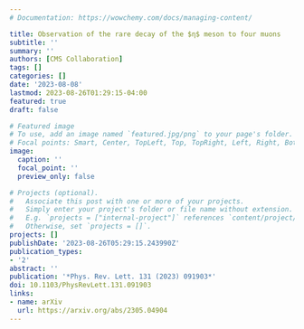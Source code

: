 ```yaml
---
# Documentation: https://wowchemy.com/docs/managing-content/

title: Observation of the rare decay of the $η$ meson to four muons
subtitle: ''
summary: ''
authors: [CMS Collaboration]
tags: []
categories: []
date: '2023-08-08'
lastmod: 2023-08-26T01:29:15-04:00
featured: true
draft: false

# Featured image
# To use, add an image named `featured.jpg/png` to your page's folder.
# Focal points: Smart, Center, TopLeft, Top, TopRight, Left, Right, BottomLeft, Bottom, BottomRight.
image:
  caption: ''
  focal_point: ''
  preview_only: false

# Projects (optional).
#   Associate this post with one or more of your projects.
#   Simply enter your project's folder or file name without extension.
#   E.g. `projects = ["internal-project"]` references `content/project/deep-learning/index.md`.
#   Otherwise, set `projects = []`.
projects: []
publishDate: '2023-08-26T05:29:15.243990Z'
publication_types:
- '2'
abstract: ''
publication: '*Phys. Rev. Lett. 131 (2023) 091903*'
doi: 10.1103/PhysRevLett.131.091903
links:
- name: arXiv
  url: https://arxiv.org/abs/2305.04904
---
```

